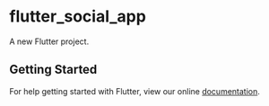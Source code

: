 # flutter_social_app

A new Flutter project.

## Getting Started

For help getting started with Flutter, view our online
[documentation](https://flutter.io/).
